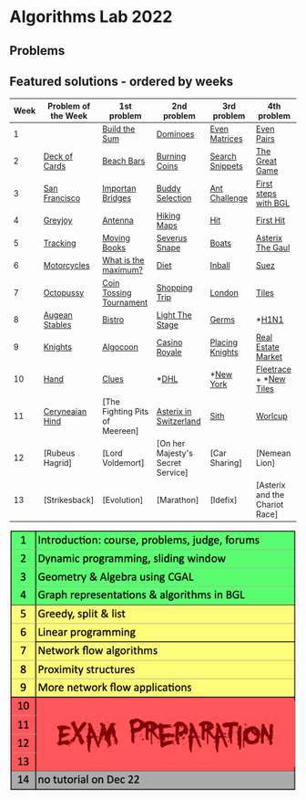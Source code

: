 # Algorithms Lab 2022

## Problems

## Featured solutions - ordered by weeks
| Week | Problem of the Week | 1st problem | 2nd problem | 3rd problem | 4th problem |
| --- | --- | --- | --- | --- | --- |
| 1 | | [Build the Sum](https://github.com/vateseif/algolab/tree/main/week_1/build_the_sum) | [Dominoes](https://github.com/vateseif/algolab/tree/main/week_1/dominoes) | [Even Matrices](https://github.com/vateseif/algolab/tree/main/week_1/even_matrices) | [Even Pairs](https://github.com/vateseif/algolab/tree/main/week_1/even_pairs) |
| 2 | [Deck of Cards](https://github.com/vateseif/algolab/tree/main/week_2/deck_of_cards) | [Beach Bars](https://github.com/vateseif/algolab/tree/main/week_2/beach_bars) | [Burning Coins](https://github.com/vateseif/algolab/tree/main/week_2/burning_coins) | [Search Snippets](https://github.com/vateseif/algolab/tree/main/week_2/search_snippet) | [The Great Game](https://github.com/vateseif/algolab/tree/main/week_2/the_great_game) |
| 3 | [San Francisco](https://github.com/vateseif/algolab/tree/main/week_3/san_francisco) | [Importan Bridges](https://github.com/vateseif/algolab/tree/main/week_3/important_bridges) | [Buddy Selection](https://github.com/vateseif/algolab/tree/main/week_3/buddy_selection) | [Ant Challenge](https://github.com/vateseif/algolab/tree/main/week_3/ant_challenge) | [First steps with BGL](https://github.com/vateseif/algolab/tree/main/week_3/first_steps_with_bgl) |
| 4 | [Greyjoy](https://github.com/vateseif/algolab/tree/main/week_4/greyjoy) | [Antenna]() | [Hiking Maps](https://github.com/vateseif/algolab/tree/main/week_4/hiking_maps) | [Hit](https://github.com/vateseif/algolab/tree/main/week_4/hit) | [First Hit](https://github.com/vateseif/algolab/tree/main/week_4/first_hit) |
| 5 | [Tracking]() | [Moving Books](https://github.com/vateseif/algolab/tree/main/week_5/moving_books) | [Severus Snape](https://github.com/vateseif/algolab/tree/main/week_5/severus_snape) | [Boats](https://github.com/vateseif/algolab/tree/main/week_5/boats) | [Asterix The Gaul](https://github.com/vateseif/algolab/tree/main/week_5/asterix_the_gaul) |
| 6 | [Motorcycles](https://github.com/vateseif/algolab/tree/main/week_6/motorcycles) | [What is the maximum?](https://github.com/vateseif/algolab/tree/main/week_6/what_is_the_maximum) | [Diet](https://github.com/vateseif/algolab/tree/main/week_6/diet) | [Inball](https://github.com/vateseif/algolab/tree/main/week_6/inball) | [Suez](https://github.com/vateseif/algolab/tree/main/week_6/suez) |
| 7 | [Octopussy](https://github.com/vateseif/algolab/tree/main/week_7/octopussy) | [Coin Tossing Tournament](https://github.com/vateseif/algolab/tree/main/week_7/coin_tossing_tournament) | [Shopping Trip](https://github.com/vateseif/algolab/tree/main/week_7/shopping_trip) | [London](https://github.com/vateseif/algolab/tree/main/week_7/london) | [Tiles](https://github.com/vateseif/algolab/tree/main/week_7/tiles) |
| 8 | [Augean Stables](https://github.com/vateseif/algolab/tree/main/week_8/augean_stables) | [Bistro](https://github.com/vateseif/algolab/tree/main/week_8/bistro) | [Light The Stage](https://github.com/vateseif/algolab/tree/main/week_8/light_the_stage) | [Germs](https://github.com/vateseif/algolab/tree/main/week_8/germs) | *[H1N1](https://github.com/vateseif/algolab/tree/main/week_8/h1n1) |
| 9 | [Knights](https://github.com/vateseif/algolab/tree/main/week_9/knights) | [Algocoon](https://github.com/vateseif/algolab/tree/main/week_9/algocoon) | [Casino Royale](https://github.com/vateseif/algolab/tree/main/week_9/casino_royale) | [Placing Knights](https://github.com/vateseif/algolab/tree/main/week_9/placing_knights) | [Real Estate Market](https://github.com/vateseif/algolab/tree/main/week_9/real_estate_market)|
| 10 | [Hand](https://github.com/vateseif/algolab/tree/main/week_10/hand) | [Clues](https://github.com/vateseif/algolab/tree/main/week_10/clues) | *[DHL](https://github.com/vateseif/algolab/tree/main/week_10/dhl) | *[New York](https://github.com/vateseif/algolab/tree/main/week_10/new_york) | [Fleetrace](https://github.com/vateseif/algolab/tree/main/week_10/fleetrace) + *[New Tiles](https://github.com/vateseif/algolab/tree/main/week_10/new_tiles) |
| 11 | [Ceryneaian Hind](https://github.com/vateseif/algolab/tree/main/week_11/ceryneian) | [The Fighting Pits of Meereen] | [Asterix in Switzerland](https://github.com/vateseif/algolab/tree/main/week_11/asterix_in_switzerland) | [Sith](https://github.com/vateseif/algolab/tree/main/week_11/sith) | [Worlcup](https://github.com/vateseif/algolab/tree/main/week_11/worldcup) |
| 12 | [Rubeus Hagrid] | [Lord Voldemort] | [On her Majesty's Secret Service] | [Car Sharing] | [Nemean Lion] |
| 13 | [Strikesback] | [Evolution] | [Marathon] | [Idefix] | [Asterix and the Chariot Race] |

![Alt text](schedule.png?raw=true "Optional Title")